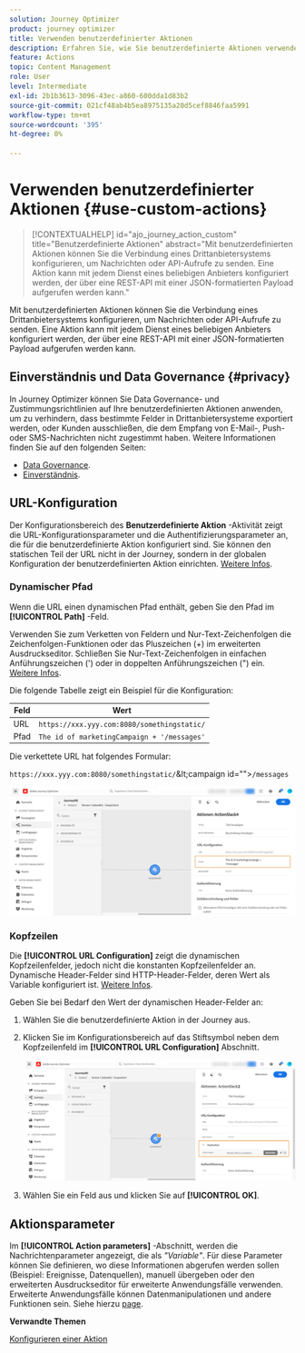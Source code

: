 ```yaml
---
solution: Journey Optimizer
product: journey optimizer
title: Verwenden benutzerdefinierter Aktionen
description: Erfahren Sie, wie Sie benutzerdefinierte Aktionen verwenden
feature: Actions
topic: Content Management
role: User
level: Intermediate
exl-id: 2b1b3613-3096-43ec-a860-600dda1d83b2
source-git-commit: 021cf48ab4b5ea8975135a20d5cef8846faa5991
workflow-type: tm+mt
source-wordcount: '395'
ht-degree: 0%

---
```


# Verwenden benutzerdefinierter Aktionen {#use-custom-actions}

>[!CONTEXTUALHELP]
>id="ajo_journey_action_custom"
>title="Benutzerdefinierte Aktionen"
>abstract="Mit benutzerdefinierten Aktionen können Sie die Verbindung eines Drittanbietersystems konfigurieren, um Nachrichten oder API-Aufrufe zu senden. Eine Aktion kann mit jedem Dienst eines beliebigen Anbieters konfiguriert werden, der über eine REST-API mit einer JSON-formatierten Payload aufgerufen werden kann."

Mit benutzerdefinierten Aktionen können Sie die Verbindung eines Drittanbietersystems konfigurieren, um Nachrichten oder API-Aufrufe zu senden. Eine Aktion kann mit jedem Dienst eines beliebigen Anbieters konfiguriert werden, der über eine REST-API mit einer JSON-formatierten Payload aufgerufen werden kann.

## Einverständnis und Data Governance {#privacy}

In Journey Optimizer können Sie Data Governance- und Zustimmungsrichtlinien auf Ihre benutzerdefinierten Aktionen anwenden, um zu verhindern, dass bestimmte Felder in Drittanbietersysteme exportiert werden, oder Kunden ausschließen, die dem Empfang von E-Mail-, Push- oder SMS-Nachrichten nicht zugestimmt haben. Weitere Informationen finden Sie auf den folgenden Seiten:

* [Data Governance](../action/action-privacy.md).
* [Einverständnis](../action/consent.md).

## URL-Konfiguration

Der Konfigurationsbereich des **Benutzerdefinierte Aktion** -Aktivität zeigt die URL-Konfigurationsparameter und die Authentifizierungsparameter an, die für die benutzerdefinierte Aktion konfiguriert sind. Sie können den statischen Teil der URL nicht in der Journey, sondern in der globalen Konfiguration der benutzerdefinierten Aktion einrichten. [Weitere Infos](../action/about-custom-action-configuration.md).

### Dynamischer Pfad

Wenn die URL einen dynamischen Pfad enthält, geben Sie den Pfad im **[!UICONTROL Path]** -Feld.

Verwenden Sie zum Verketten von Feldern und Nur-Text-Zeichenfolgen die Zeichenfolgen-Funktionen oder das Pluszeichen (+) im erweiterten Ausdruckseditor. Schließen Sie Nur-Text-Zeichenfolgen in einfachen Anführungszeichen (&#39;) oder in doppelten Anführungszeichen (&quot;) ein. [Weitere Infos](expression/expressionadvanced.md).

Die folgende Tabelle zeigt ein Beispiel für die Konfiguration:

| Feld | Wert |
| --- | --- |
| URL | `https://xxx.yyy.com:8080/somethingstatic/` |
| Pfad | `The id of marketingCampaign + '/messages'` |

Die verkettete URL hat folgendes Formular:

`https://xxx.yyy.com:8080/somethingstatic/`\&lt;campaign id=&quot;&quot;>`/messages`

![](assets/journey-custom-action-url.png)

### Kopfzeilen

Die **[!UICONTROL URL Configuration]** zeigt die dynamischen Kopfzeilenfelder, jedoch nicht die konstanten Kopfzeilenfelder an. Dynamische Header-Felder sind HTTP-Header-Felder, deren Wert als Variable konfiguriert ist. [Weitere Infos](../action/about-custom-action-configuration.md).

Geben Sie bei Bedarf den Wert der dynamischen Header-Felder an:

1. Wählen Sie die benutzerdefinierte Aktion in der Journey aus.
1. Klicken Sie im Konfigurationsbereich auf das Stiftsymbol neben dem Kopfzeilenfeld im **[!UICONTROL URL Configuration]** Abschnitt.

   ![](assets/journey-dynamicheaderfield.png)

1. Wählen Sie ein Feld aus und klicken Sie auf **[!UICONTROL OK]**.

## Aktionsparameter

Im **[!UICONTROL Action parameters]** -Abschnitt, werden die Nachrichtenparameter angezeigt, die als _&quot;Variable&quot;_. Für diese Parameter können Sie definieren, wo diese Informationen abgerufen werden sollen (Beispiel: Ereignisse, Datenquellen), manuell übergeben oder den erweiterten Ausdruckseditor für erweiterte Anwendungsfälle verwenden. Erweiterte Anwendungsfälle können Datenmanipulationen und andere Funktionen sein. Siehe hierzu [page](expression/expressionadvanced.md).

**Verwandte Themen**

[Konfigurieren einer Aktion](../action/about-custom-action-configuration.md)
